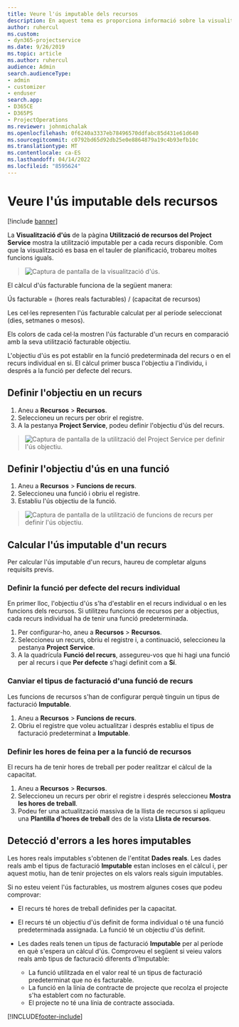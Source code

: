 ```yaml
---
title: Veure l'ús imputable dels recursos
description: En aquest tema es proporciona informació sobre la visualització d'ús dels recursos.
author: ruhercul
ms.custom:
- dyn365-projectservice
ms.date: 9/26/2019
ms.topic: article
ms.author: ruhercul
audience: Admin
search.audienceType:
- admin
- customizer
- enduser
search.app:
- D365CE
- D365PS
- ProjectOperations
ms.reviewer: johnmichalak
ms.openlocfilehash: 0f6240a3337eb78496570ddfabc85d431e61d640
ms.sourcegitcommit: c0792bd65d92db25e0e8864879a19c4b93efb10c
ms.translationtype: MT
ms.contentlocale: ca-ES
ms.lasthandoff: 04/14/2022
ms.locfileid: "8595624"
---
```

# <a name="view-chargeable-utilization-for-resources"></a>Veure l'ús imputable dels recursos

[!include [banner](../includes/psa-now-project-operations.md)]
 
La **Visualització d'ús** de la pàgina **Utilització de recursos del Project Service** mostra la utilització imputable per a cada recurs disponible. Com que la visualització es basa en el tauler de planificació, trobareu moltes funcions iguals.

> ![Captura de pantalla de la visualització d'ús.](media/FAQ-utilization-1.png)
 

El càlcul d'ús facturable funciona de la següent manera:

   Ús facturable = (hores reals facturables) / (capacitat de recursos)

Les cel·les representen l'ús facturable calculat per al període seleccionat (dies, setmanes o mesos).

Els colors de cada cel·la mostren l'ús facturable d'un recurs en comparació amb la seva utilització facturable objectiu. 

L'objectiu d'ús es pot establir en la funció predeterminada del recurs o en el recurs individual en si. El càlcul primer busca l'objectiu a l'individu, i després a la funció per defecte del recurs.

## <a name="set-target-on-a-resource"></a>Definir l'objectiu en un recurs

1. Aneu a **Recursos** \> **Recursos**. 
2. Seleccioneu un recurs per obrir el registre. 
3. A la pestanya **Project Service**, podeu definir l'objectiu d'ús del recurs.

> ![Captura de pantalla de la utilització del Project Service per definir l'ús objectiu.](media/FAQ-utilization-2.png)
 
## <a name="set-target-utilization-on-a-role"></a>Definir l'objectiu d'ús en una funció

1. Aneu a **Recursos** \> **Funcions de recurs**. 
2. Seleccioneu una funció i obriu el registre. 
3. Establiu l'ús objectiu de la funció.

> ![Captura de pantalla de la utilització de funcions de recurs per definir l'ús objectiu.](media/FAQ-utilization-3.png)
 
## <a name="calculate-chargeable-utilization-for-a-resource"></a>Calcular l'ús imputable d'un recurs

Per calcular l'ús imputable d'un recurs, haureu de completar alguns requisits previs. 

### <a name="set-default-role-for-individual-resource"></a>Definir la funció per defecte del recurs individual

En primer lloc, l'objectiu d'ús s'ha d'establir en el recurs individual o en les funcions dels recursos. Si utilitzeu funcions de recursos per a objectius, cada recurs individual ha de tenir una funció predeterminada. 

1. Per configurar-ho, aneu a **Recursos** \> **Recursos**. 
2. Seleccioneu un recurs, obriu el registre i, a continuació, seleccioneu la pestanya **Project Service**. 
3. A la quadrícula **Funció del recurs**, assegureu-vos que hi hagi una funció per al recurs i que **Per defecte** s'hagi definit com a **Sí**.
 
### <a name="change-billing-type-for-resource-role"></a>Canviar el tipus de facturació d'una funció de recurs

Les funcions de recursos s'han de configurar perquè tinguin un tipus de facturació **Imputable**. 

1. Aneu a **Recursos** \> **Funcions de recurs**. 
2. Obriu el registre que voleu actualitzar i després establiu el tipus de facturació predeterminat a **Imputable**.

### <a name="set-working-hours-for-resource-role"></a>Definir les hores de feina per a la funció de recursos
 
El recurs ha de tenir hores de treball per poder realitzar el càlcul de la capacitat. 

1. Aneu a **Recursos** \> **Recursos**. 
2. Seleccioneu un recurs per obrir el registre i després seleccioneu **Mostra les hores de treball**. 
3. Podeu fer una actualització massiva de la llista de recursos si apliqueu una **Plantilla d'hores de treball** des de la vista **Llista de recursos**.

## <a name="troubleshooting-chargeable-actual-hours"></a>Detecció d'errors a les hores imputables

Les hores reals imputables s'obtenen de l'entitat **Dades reals**. Les dades reals amb el tipus de facturació **Imputable** estan incloses en el càlcul i, per aquest motiu, han de tenir projectes on els valors reals siguin imputables.

Si no esteu veient l'ús facturables, us mostrem algunes coses que podeu comprovar:

- El recurs té hores de treball definides per la capacitat.
- El recurs té un objectiu d'ús definit de forma individual o té una funció predeterminada assignada. La funció té un objectiu d'ús definit.
- Les dades reals tenen un tipus de facturació **Imputable** per al període en què s'espera un càlcul d'ús. Comproveu el següent si veieu valors reals amb tipus de facturació diferents d'Imputable:

  - La funció utilitzada en el valor real té un tipus de facturació predeterminat que no és facturable.
  - La funció en la línia de contracte de projecte que recolza el projecte s'ha establert com no facturable.
  - El projecte no té una línia de contracte associada.



[!INCLUDE[footer-include](../includes/footer-banner.md)]
